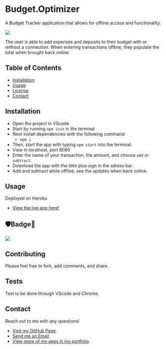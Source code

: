 # Budget.Optimizer
A Budget Tracker application that allows for offline access and functionality.

![](https://github.com/Q118/budget.optimzer/blob/master/screenshot.png)

The user is able to add expenses and deposits to their budget with or without a connection. When entering transactions offline, they populate the total when brought back online.


## Table of Contents
    
* [Installation](#Installation)
* [Usage](#Usage)
* [License](#🛡Badge📛)
* [Contact](#Contact)

## Installation

* Open the project in VScode
* Start by running `npm init` in the terminal
* Next install dependencies with the following command:
    * `npm i` 
* Then, start the app with typing `npm start` into the terminal.
* View in localhost, port 8080
* Enter the name of your transaction, the amount, and choose `add` or `subtract`.
* Download the app with the little plus sign in the adress bar.
* Add and subtract while offline, see the updates when back online.

## Usage

Deployed on Heroku

* [View the live app here!](https://safe-atoll-46825.herokuapp.com//)


## 🛡Badge📛

![](https://img.shields.io/badge/Shelby-Anne-purple)


## Contributing
        
Please feel free to fork, add comments, and share.
    
        
## Tests
    
Test to be done through VScode and Chrome.
    
    
## Contact
    
Reach out to me with any questions!
    
* [Visit my GitHub Page](https://github.com/q118).
* [Send me an Email](mailto:shelbyfish91@gmail.com).
* [View more of my apps in my portfolio](https://q118.github.io/shelby_rothman/portfolio.html).
